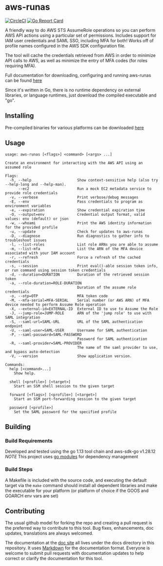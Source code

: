 # aws-runas

[![CircleCI](https://circleci.com/gh/mmmorris1975/aws-runas.svg?style=shield&circle-token=3b49323c5e6109720c3cf1d581b26cd36eb598ca)](https://circleci.com/gh/mmmorris1975/aws-runas)
[![Go Report Card](https://goreportcard.com/badge/github.com/mmmorris1975/aws-runas)](https://goreportcard.com/report/github.com/mmmorris1975/aws-runas)

A friendly way to do AWS STS AssumeRole operations so you can perform AWS API actions using a particular set of permissions.
Includes support for IAM user credentials and SAML SSO, including MFA for both!  Works off of profile names configured
in the AWS SDK configuration file.

The tool will cache the credentials retrieved from AWS in order to minimize API calls to AWS, as well as minimize the entry
of MFA codes (for roles requiring MFA).

Full documentation for downloading, configuring and running aws-runas can be found [here](https://mmmorris1975.github.io/aws-runas/)

Since it's written in Go, there is no runtime dependency on external libraries, or language runtimes, just download the
compiled executable and "go".

## Installing

Pre-compiled binaries for various platforms can be downloaded [here](https://github.com/mmmorris1975/aws-runas/releases/latest)

## Usage
    usage: aws-runas [<flags>] <command> [<args> ...]
    
    Create an environment for interacting with the AWS API using an assumed role
    
    Flags:
      -h, --help                     Show context-sensitive help (also try --help-long and --help-man).
          --ec2                      Run a mock EC2 metadata service to provide role credentials
      -v, --verbose                  Print verbose/debug messages
      -E, --env                      Pass credentials to program as environment variables
      -e, --expiration               Show credential expiration time
      -O, --output=env               Credential output format, valid values: env (default) or json
      -w, --whoami                   Print the AWS identity information for the provided profile
      -u, --update                   Check for updates to aws-runas
      -D, --diagnose                 Run diagnostics to gather info to troubleshoot issues
      -l, --list-roles               List role ARNs you are able to assume
      -m, --list-mfa                 List the ARN of the MFA device associated with your IAM account
      -r, --refresh                  Force a refresh of the cached credentials
      -s, --session                  Print eval()-able session token info, or run command using session token credentials
      -d, --duration=DURATION        Duration of the retrieved session token
      -a, --role-duration=ROLE-DURATION  
                                     Duration of the assume role credentials
      -o, --otp=OTP                  MFA token code
      -M, --mfa-serial=MFA-SERIAL    Serial number (or AWS ARN) of MFA device needed to perform Assume Role operation
      -X, --external-id=EXTERNAL-ID  External ID to use to Assume the Role
      -J, --jump-role=JUMP-ROLE      ARN of the 'jump role' to use with SAML integration
      -S, --saml-url=SAML-URL        URL of the SAML authentication endpoint
      -U, --saml-user=SAML-USER      Username for SAML authentication
      -P, --saml-password=SAML-PASSWORD  
                                     Password for SAML authentication
      -R, --saml-provider=SAML-PROVIDER  
                                     The name of the saml provider to use, and bypass auto-detection
      -V, --version                  Show application version.
    
    Commands:
      help [<command>...]
        Show help.
    
      shell [<profile>] [<target>]
        Start an SSM shell session to the given target
    
      forward [<flags>] [<profile>] [<target>]
        Start an SSM port-forwarding session to the given target
    
      password [<profile>]
        Set the SAML password for the specified profile

## Building

### Build Requirements

Developed and tested using the go 1.13 tool chain and aws-sdk-go v1.28.12  
*NOTE* This project uses [go modules](https://github.com/golang/go/wiki/Modules) for dependency management

### Build Steps

A Makefile is included with the source code, and executing the default target via the `make` command should install all dependent
libraries and make the executable for your platform (or platform of choice if the GOOS and GOARCH env vars are set)

## Contributing

The usual github model for forking the repo and creating a pull request is the preferred way to
contribute to this tool.  Bug fixes, enhancements, doc updates, translations are always welcomed.

The documentation at the [doc site](https://mmmorris1975.github.io/aws-runas/) all lives under the docs directory in
this repository. It uses [Markdown](https://guides.github.com/features/mastering-markdown/) for the documentation format.
Everyone is welcome to submit pull requests with documentation updates to help correct or clarify the documentation for
this tool.
